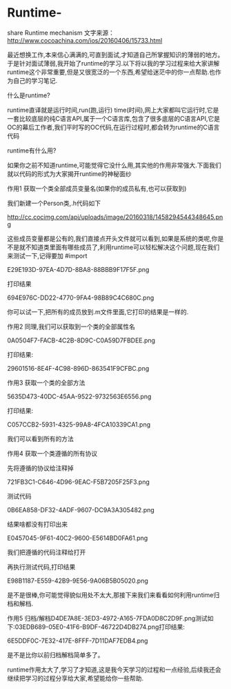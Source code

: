 # Runtime-
share Runtime mechanism
文字来源：http://www.cocoachina.com/ios/20160406/15733.html

最近想换工作,本来信心满满的,可直到面试,才知道自己所掌握知识的薄弱的地方。于是针对面试薄弱,我开始了runtime的学习.以下将以我的学习过程来给大家讲解runtime这个非常重要,但是又很宽泛的一个东西,希望给迷茫中的你一点帮助.也作为自己的学习笔记.

什么是runtime?

runtime直译就是运行时间,run(跑,运行) time(时间),网上大家都叫它运行时,它是一套比较底层的纯C语言API,属于一个C语言库,包含了很多底层的C语言API,它是OC的幕后工作者,我们平时写的OC代码,在运行过程时,都会转为runtime的C语言代码

runtime有什么用?

如果你之前不知道runtime,可能觉得它没什么用,其实他的作用非常强大.下面我们就以代码的形式为大家揭开runtime的神秘面纱

作用1  获取一个类全部成员变量名(如果你的成员私有,也可以获取到)

我们新建一个Person类,.h代码如下

http://cc.cocimg.com/api/uploads/image/20160318/1458294544348645.png

这些成员变量都是公有的,我们直接点开头文件就可以看到,如果是系统的类呢,你是不是就不知道类里面有哪些成员了,利用runtime可以轻松解决这个问题,现在我们来测试一下,记得要加 #import 

E29E193D-97EA-4D7D-8BA8-88BBB9F17F5F.png

打印结果

694E976C-DD22-4770-9FA4-98B89C4C680C.png

你可以试一下,把所有的成员放到.m文件里面,它打印的结果是一样的.

作用2  同理,我们可以获取到一个类的全部属性名

0A0504F7-FACB-4C2B-8D9C-C0A59D7FBDEE.png

打印结果:

29601516-8E4F-4C98-896D-863541F9CFBC.png

作用3 获取一个类的全部方法

5635D473-40DC-45AA-9522-9732563E6556.png

打印结果:

C057CCB2-5931-4325-99A8-4FCA10339CA1.png

我们可以看到所有的方法

作用4 获取一个类遵循的所有协议

先将遵循的协议给注释掉

721FB3C1-C646-4D96-9EAC-F5B7205F25F3.png

测试代码

0B6EA858-DF32-4ADF-9607-DC9A3A305482.png

结果啥都没有打印出来

E0457045-9F61-40C2-9600-E5614BD0FA61.png

我们把遵循的代码注释给打开

再执行测试代码,打印结果

E98B1187-E559-42B9-9E56-9A06B5B05020.png

是不是很棒,你可能觉得貌似用处不太大,那接下来我们来看看如何利用runtime归档和解档.

作用5 归档/解档D4DE7A8E-3ED3-4972-A165-7FDA0D8C2D9F.png测试如下:03EDB689-05E0-41F6-B9DF-46722D4DB274.png打印结果:

6E5DDF0C-7E32-417E-8FFF-7D11DAF7EDB4.png

是不是比你以前归档解档简单多了。

runtime作用太大了,学习了才知道,这是我今天学习的过程和一点经验,后续我还会继续把学习的过程分享给大家,希望能给你一些帮助.
